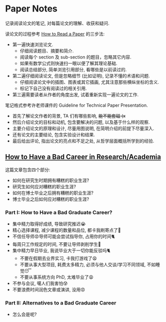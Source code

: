 # Paper Notes

记录阅读论文的笔记, 对每篇论文的理解、收获和疑问.

读论文的过程参考 [How to Read a Paper](./assets/pdfs/how-to-read-a-paper.pdf) 的三步法:

- 第一遍快速浏览论文.
  - 仔细阅读题目、摘要和简介.
  - 阅读每个 section 及 sub-section 的题目，忽略其它内容.
  - 如果有数学公式则快速扫一眼以便了解其理论基础.
  - 阅读总结部分, 简单浏览引用部分, 看哪些是以前读过的.
- 第二遍仔细阅读论文, 但是忽略细节 (比如证明), 记录不懂的术语和问题.
  - 仔细阅读论文中的插图、图表或其它插画, 尤其注意那些横纵坐标的含义.
  - 标记下自己没有阅读过的相关引用.
- 第三遍需要读者从作者的角度出发, 试着重新实现一遍论文的工作.

笔记格式参考许老师课件的 Guideline for Technical Paper Presentation.

- 首先了解论文作者的背景, TA 们有哪些影响, ~~能不能套磁 (x~~
- 然后介绍论文的目标和动机, 包含要解决的问题, 以及基于什么样的观察.
- 主要介绍论文的原理和设计, 尽量用图说明, 在简明介绍的前提下尽量深入.
- 还有论文的主要结论, 包含实验设计和结果.
- 最后给出评论, 指出论文的亮点和不足之处, 从哲学层面概括所学到的经验.

## [How to Have a Bad Career in Research/Academia](./assets/pdfs/BadCareer.pdf)

这篇文章包含四个部分:

- 如何在研究生时期拥有糟糕的职业生涯?
- 研究生如何应对糟糕的职业生涯?
- 如何在博士毕业之后拥有糟糕的职业生涯?
- 博士毕业之后如何应对糟糕的职业生涯?

### Part I: How to Have a Bad Graduate Career?

- 集中精力取得好成绩, 导致研究推迟😭
- 精心选择课程, 减少课程的数量和品位, 都卡我刷寄点了😤
- 不信任导师😡导师可能会尝试指导你, 占用你的时间🐈
- 每周只工作规定的时间, 不要让导师剥削学生😤
- 集中精力早日毕业, 我说毕业大于一切你能反驳吗🐈
  - 不要在假期去业界实习, 卡我打游戏了😩
  - 不要从事大型项目, 耗费太多精力, 必须与他人交谈/学习不同领域, 不如睡觉😴
  - 不要从事系统方向 PhD, 太难毕业了😩
- 不参与会议, 噶人们我害怕😰
- 不要浪费时间润色文章或演讲, 没用😡

### Part II: Alternatives to a Bad Graduate Career

- 怎么会是呢?